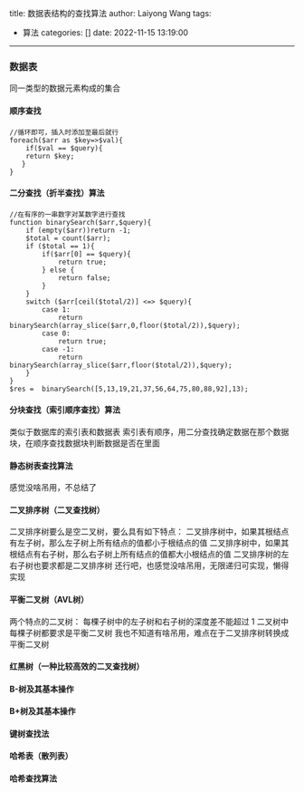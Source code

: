 title: 数据表结构的查找算法
author: Laiyong Wang
tags:
  - 算法
categories: []
date: 2022-11-15 13:19:00
---
### 数据表
同一类型的数据元素构成的集合
#### 顺序查找
```
//循环即可，插入时添加至最后就行
foreach($arr as $key=>$val){
	if($val == $query){
   	return $key; 
   }
}
```
#### 二分查找（折半查找）算法
```
//在有序的一串数字对某数字进行查找
function binarySearch($arr,$query){
    if (empty($arr))return -1;
    $total = count($arr);
    if ($total == 1){
        if($arr[0] == $query){
            return true;
        } else {
            return false;
        }
    }
    switch ($arr[ceil($total/2)] <=> $query){
        case 1:
            return binarySearch(array_slice($arr,0,floor($total/2)),$query);
        case 0:
            return true;
        case -1:
            return binarySearch(array_slice($arr,floor($total/2)),$query);
    }
}
$res =  binarySearch([5,13,19,21,37,56,64,75,80,88,92],13);
```

#### 分块查找（索引顺序查找）算法
类似于数据库的索引表和数据表
索引表有顺序，用二分查找确定数据在那个数据块，在顺序查找数据块判断数据是否在里面

#### 静态树表查找算法
感觉没啥吊用，不总结了

#### 二叉排序树（二叉查找树）
二叉排序树要么是空二叉树，要么具有如下特点：
  二叉排序树中，如果其根结点有左子树，那么左子树上所有结点的值都小于根结点的值
  二叉排序树中，如果其根结点有右子树，那么右子树上所有结点的值都大小根结点的值
  二叉排序树的左右子树也要求都是二叉排序树
还行吧，也感觉没啥吊用，无限递归可实现，懒得实现
#### 平衡二叉树（AVL树）
两个特点的二叉树：
  每棵子树中的左子树和右子树的深度差不能超过 1
  二叉树中每棵子树都要求是平衡二叉树
我也不知道有啥吊用，难点在于二叉排序树转换成平衡二叉树
#### 红黑树（一种比较高效的二叉查找树）

#### B-树及其基本操作

#### B+树及其基本操作

#### 键树查找法

#### 哈希表（散列表）

#### 哈希查找算法